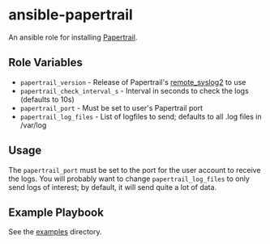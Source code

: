 # ansible-papertrail
An ansible role for installing [Papertrail](https://papertrailapp.com).

## Role Variables

- `papertrail_version` - Release of Papertrail's [remote_syslog2](https://github.com/papertrail/remote_syslog2) to use
- `papertrail_check_interval_s` - Interval in seconds to check the logs (defaults to 10s)
- `papertrail_port` - Must be set to user's Papertrail port
- `papertrail_log_files` - List of logfiles to send; defaults to all .log files in /var/log

## Usage
The `papertrail_port` must be set to the port for the user account to receive the logs.
You will probably want to change `papertrail_log_files` to only send logs of interest; by default,
it will send quite a lot of data.

## Example Playbook

See the [examples](./examples/) directory.
